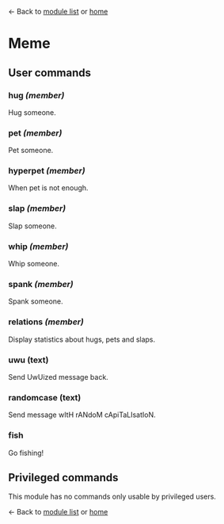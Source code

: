 ← Back to [module list](index.md) or [home](../index.md)

# Meme

## User commands

### hug _(member)_

Hug someone.

### pet _(member)_

Pet someone.

### hyperpet _(member)_

When pet is not enough.

### slap _(member)_

Slap someone.

### whip _(member)_

Whip someone.

### spank _(member)_

Spank someone.

### relations _(member)_

Display statistics about hugs, pets and slaps.

### uwu (text)

Send UwUized message back.

### randomcase (text)

Send message wItH rANdoM cApiTaLIsatIoN.

### fish

Go fishing!

## Privileged commands

This module has no commands only usable by privileged users.

← Back to [module list](index.md) or [home](../index.md)
